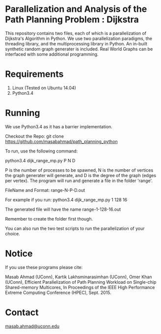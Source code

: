 
Parallelization and Analysis of the Path Planning Problem : Dijkstra
====================================================================

This repository contains two files, each of which is a parallelization of Dijkstra's Algorithm in Python.
We use two parallelization paradigms, the threading library, and the multiprocessing library in Python.
An in-built synthetic random graph generater is included.
Real World Graphs can be interfaced with some additional programming.

Requirements
============

1. Linux (Tested on Ubuntu 14.04)
2. Python3.4

Running
=======

We use Python3.4 as it has a barrier implementation.

Checkout the Repo:
git clone https://github.com/masabahmad/path_planning_python

To run, use the following command:

python3.4 dijk_range_mp.py P N D

P is the number of processes to be spawned, N is the number of vertices the graph generater will generate, and D is the degree of the graph (edges per vertex).
The program will run and generate a file in the folder 'range'. 

FileName and Format: range-N-P-D.out

For example if you run:
python3.4 dijk_range_mp.py 1 128 16

The generated file will have the name range-1-128-16.out

Remember to create the folder first though.

You can also run the two test scripts to run the parallelization of your choice.

Notice
======

If you use these programs please cite:

Masab Ahmad (UConn), Kartik Lakhsminarasimhan (UConn), Omer Khan (UConn), Efficient Parallelization of Path Planning Workload on Single-chip Shared-memory Multicores, In Proceedings of the IEEE High Performance Extreme Computing Conference (HPEC), Sept. 2015.

Contact
=======

masab.ahmad@uconn.edu
